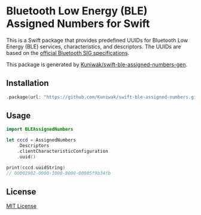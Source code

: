 Bluetooth Low Energy (BLE) Assigned Numbers for Swift
=====================================================

This is a Swift package that provides predefined UUIDs for Bluetooth Low Energy (BLE) services, characteristics, and descriptors.
The UUIDs are based on the [official Bluetooth SIG specifications](https://www.bluetooth.com/specifications/gatt/services/).

This package is generated by [Kuniwak/swift-ble-assigned-numbers-gen](https://github.com/Kuniwak/swift-ble-assigned-numbers-gen).


Installation
------------

```swift
.package(url: "https://github.com/Kuniwak/swift-ble-assigned-numbers.git", from: "<version>")
```


Usage
-----

```swift
import BLEAssignedNumbers

let cccd = AssignedNumbers
    .Descriptors
    .clientCharacteristicConfiguration
    .uuid()

print(cccd.uuidString)
// 00002902-0000-1000-8000-00805f9b34fb
```


License
-------

[MIT License](./LICENSE)